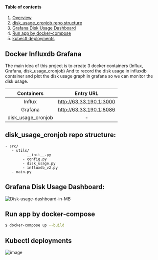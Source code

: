 
#### Table of contents

1. [Overview](#docker-influxdb-grafana)
2. [disk_usage_cronjob repo structure](#disk_usage_cronjob-repo-structure)
3. [Grafana Disk Usage Dashboard](#grafana-disk-usage-dashboard)
4. [Run app by docker-compose](#run-app-by-docker-compose)
5. [kubectl deployments](#kubectl-deployments)

## Docker Influxdb Grafana

The main idea of this project is to create 3 docker containers (Influx, Grafana, disk_usage_cronjob)
And to record the disk usage in influxdb container and plot the disk usage graph in grafana so we can monitor the disk usage.


| Containers         | Entry URL                 |
| :----------------: | :------------------------:|
| Influx             | http://63.33.190.1:3000   |
| Grafana            | http://63.33.190.1:8086   |
| disk_usage_cronjob | -                         |


## disk_usage_cronjob repo structure:
```
- src/
   - utils/
        - __init__.py
        - config.py
        - disk_usage.py
        - influxdb_v2.py
   - main.py
```

## Grafana Disk Usage Dashboard:
![Disk-usage-dashboard-in-MB](https://user-images.githubusercontent.com/32979588/144740522-6cf08649-5e7d-40f1-b147-ef0d99016bfb.png)


## Run app by docker-compose
```bash
$ docker-compose up --build
```

## Kubectl deployments
![image](https://user-images.githubusercontent.com/32979588/144723759-aaf266eb-2ef7-485b-bada-fad8409fb321.png)

